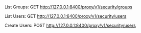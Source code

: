 List Groups:
GET http://127.0.0.1:8400/proxy/v1/security/groups

List Users:
GET http://127.0.0.1:8400/proxy/v1/security/users

Create Users:
POST http://127.0.0.1:8400/proxy/v1/security/users
